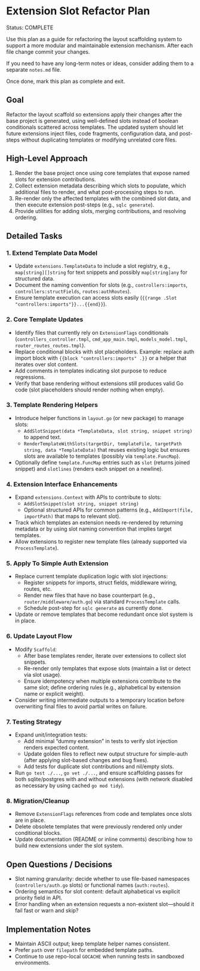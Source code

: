 # Extension Slot Refactor Plan

Status: COMPLETE

Use this plan as a guide for refactoring the layout scaffolding system to support a more modular and maintainable extension mechanism. After each file change commit your changes.

If you need to have any long-term notes or ideas, consider adding them to a separate `notes.md` file.

Once done, mark this plan as complete and exit.

## Goal
Refactor the layout scaffold so extensions apply their changes after the base project is generated, using well-defined slots instead of boolean conditionals scattered across templates. The updated system should let future extensions inject files, code fragments, configuration data, and post-steps without duplicating templates or modifying unrelated core files.

## High-Level Approach
1. Render the base project once using core templates that expose named slots for extension contributions.
2. Collect extension metadata describing which slots to populate, which additional files to render, and what post-processing steps to run.
3. Re-render only the affected templates with the combined slot data, and then execute extension post-steps (e.g., `sqlc generate`).
4. Provide utilities for adding slots, merging contributions, and resolving ordering.

## Detailed Tasks

### 1. Extend Template Data Model
- Update `extensions.TemplateData` to include a slot registry, e.g., `map[string][]string` for text snippets and possibly `map[string]any` for structured data.
- Document the naming convention for slots (e.g., `controllers:imports`, `controllers:structFields`, `routes:authRoutes`).
- Ensure template execution can access slots easily (`{{range .Slot "controllers:imports"}}...{{end}}`).

### 2. Core Template Updates
- Identify files that currently rely on `ExtensionFlags` conditionals (`controllers_controller.tmpl`, `cmd_app_main.tmpl`, `models_model.tmpl`, `router_routes_routes.tmpl`).
- Replace conditional blocks with slot placeholders. Example: replace auth import block with `{{block "controllers:imports" .}}` or a helper that iterates over slot content.
- Add comments in templates indicating slot purpose to reduce regressions.
- Verify that base rendering without extensions still produces valid Go code (slot placeholders should render nothing when empty).

### 3. Template Rendering Helpers
- Introduce helper functions in `layout.go` (or new package) to manage slots:
  - `AddSlotSnippet(data *TemplateData, slot string, snippet string)` to append text.
  - `RenderTemplateWithSlots(targetDir, templateFile, targetPath string, data *TemplateData)` that reuses existing logic but ensures slots are available to templates (possibly via `template.FuncMap`).
- Optionally define `template.FuncMap` entries such as `slot` (returns joined snippet) and `slotlines` (renders each snippet on a newline).

### 4. Extension Interface Enhancements
- Expand `extensions.Context` with APIs to contribute to slots:
  - `AddSlotSnippet(slot string, snippet string)`
  - Optional structured APIs for common patterns (e.g., `AddImport(file, importPath)` that maps to relevant slot).
- Track which templates an extension needs re-rendered by returning metadata or by using slot naming convention that implies target templates.
- Allow extensions to register new template files (already supported via `ProcessTemplate`).

### 5. Apply To Simple Auth Extension
- Replace current template duplication logic with slot injections:
  - Register snippets for imports, struct fields, middleware wiring, routes, etc.
  - Render new files that have no base counterpart (e.g., `router/middleware/auth.go`) via standard `ProcessTemplate` calls.
  - Schedule post-step for `sqlc generate` as currently done.
- Update or remove templates that become redundant once slot system is in place.

### 6. Update Layout Flow
- Modify `Scaffold`:
  - After base templates render, iterate over extensions to collect slot snippets.
  - Re-render only templates that expose slots (maintain a list or detect via slot usage).
  - Ensure idempotency when multiple extensions contribute to the same slot; define ordering rules (e.g., alphabetical by extension name or explicit weight).
- Consider writing intermediate outputs to a temporary location before overwriting final files to avoid partial writes on failure.

### 7. Testing Strategy
- Expand unit/integration tests:
  - Add minimal “dummy extension” in tests to verify slot injection renders expected content.
  - Update golden files to reflect new output structure for simple-auth (after applying slot-based changes and bug fixes).
  - Add tests for duplicate slot contributions and nil/empty slots.
- Run `go test ./...`, `go vet ./...`, and ensure scaffolding passes for both sqlite/postgres with and without extensions (with network disabled as necessary by using cached `go mod tidy`).

### 8. Migration/Cleanup
- Remove `ExtensionFlags` references from code and templates once slots are in place.
- Delete obsolete templates that were previously rendered only under conditional blocks.
- Update documentation (README or inline comments) describing how to build new extensions under the slot system.

## Open Questions / Decisions
- Slot naming granularity: decide whether to use file-based namespaces (`controllers/auth.go` slots) or functional names (`auth:routes`).
- Ordering semantics for slot content: default alphabetical vs explicit priority field in API.
- Error handling when an extension requests a non-existent slot—should it fail fast or warn and skip?

## Implementation Notes
- Maintain ASCII output; keep template helper names consistent.
- Prefer `path` over `filepath` for embedded template paths.
- Continue to use repo-local `GOCACHE` when running tests in sandboxed environments.
